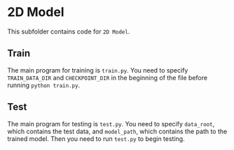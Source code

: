 # 2D Model
This subfolder contains code for `2D Model`.

## Train
The main program for training is `train.py`. You need to specify `TRAIN_DATA_DIR` and `CHECKPOINT_DIR` in the beginning of the file before running `python train.py`.

## Test
The main program for testing is `test.py`. You need to specify `data_root`, which contains the test data, and `model_path`, which contains the path to the trained model. Then you need to run `test.py` to begin testing.